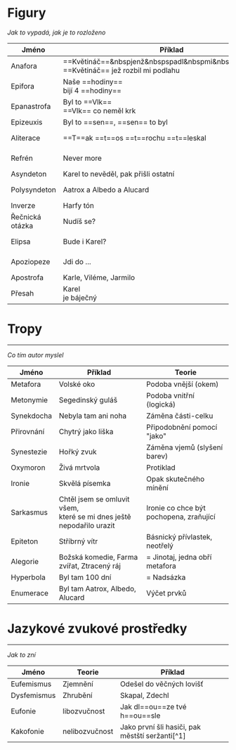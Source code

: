 # Figury
_Jak to vypadá, jak je to rozloženo_
 
| Jméno           | Příklad                                                                                         | Teorie                                                           | Schéma                              |
| --------------- | ----------------------------------------------------------------------------------------------- | ---------------------------------------------------------------- | ----------------------------------- |
| Anafora         | ==Květináč==&nbspjenž&nbspspadl&nbspmi&nbspna&nbsphlavu <br> ==Květináč== jež rozbil mi podlahu | Opakování&nbspna&nbspzačátku&nbspřádků                           | A ...<br>A ...                      |
| Epifora         | Naše ==hodiny==<br>bijí 4 ==hodiny==                                                            | Opakování na koncích řádků                                       | ... E<br> ... E                     |
| Epanastrofa     | Byl to ==Vlk==<br>==Vlk== co neměl krk                                                          | Opakování na konci 1. řádku a začátku 2. řádku                   | ... E<br>E ...                      |
| Epizeuxis       | Byl to ==sen==, ==sen== to byl                                                                  | Opakování slova na jednom řádku                                  | ... E E ...                         |
| Aliterace       | ==T==ak ==t==os ==t==rochu ==t==leskal                                                          | Opakování 3+ počátečních stejných písmen v následujících slovech | ...&nbspAxx&nbspAxx&nbspAxx&nbsp... |
| Refrén          | Never more                                                                                      | Opakování části básně, _Nemusí být pravidelný_                   |                                     |
| Asyndeton       | Karel to nevěděl, pak přišli ostatní                                                            | Napojení bez použití spojek                                      |                                     |
| Polysyndeton    | Aatrox a Albedo a Alucard                                                                       | Napojení za použití nadměrného množství spojek                   |                                     |
| Inverze         | Harfy tón                                                                                       | Prohození slov                                                   |                                     |
| Řečnická otázka | Nudíš se?                                                                                       | Otázka na kterou nečekáme odpověď                                |                                     |
| Elipsa          | Bude i Karel?                                                                                   | = Výpustka, Vypuštění slova tak, dokážeme si smysl domyslet      |                                     |
| Apoziopeze      | Jdi do ...                                                                                      | Neukončená výpověď, _Jednoznačně signalizováno "..."_            |                                     |
| Apostrofa       | Karle, Viléme, Jarmilo                                                                          | Oslovujeme co tam není/nežije                                    |                                     |
| Přesah          | Karel<br>je báječný                                                                             | Jedna věta _(ne souvětí)_ rozdělena na několik řádků                            |                                     |


# Tropy
---
_Co tím autor myslel_

| Jméno      | Příklad                                                                 | Teorie                                  |
| ---------- | ----------------------------------------------------------------------- | --------------------------------------- |
| Metafora   | Volské oko                                                              | Podoba vnější (okem)                    |
| Metonymie  | Segedinský guláš                                                        | Podoba vnitřní (logická)                |
| Synekdocha | Nebyla tam ani noha                                                     | Záměna části-celku                      |
| Přirovnání | Chytrý jako liška                                                       | Připodobnění pomocí "jako"              |
| Synestezie | Hořký zvuk                                                              | Záměna vjemů (slyšení barev)            |
| Oxymoron   | Živá mrtvola                                                            | Protiklad                               |
| Ironie     | Skvělá písemka                                                          | Opak skutečného mínění                  |
| Sarkasmus  | Chtěl jsem se omluvit všem,<br>které se mi dnes ještě nepodařilo urazit | Ironie co chce být pochopena, zraňující |
| Epiteton   | Stříbrný vítr                                                           | Básnický přívlastek, neotřelý           |
| Alegorie   | Božská komedie, Farma zvířat, Ztracený ráj                              | = Jinotaj, jedna obří metafora          |
| Hyperbola  | Byl tam 100 dní                                                         | = Nadsázka                              |
| Enumerace  | Byl tam Aatrox, Albedo, Alucard                                         | Výčet prvků                             |

# Jazykové zvukové prostředky
---
_Jak to zní_

| Jméno       | Teorie         | Příklad                                         |
| ----------- | -------------- | ----------------------------------------------- |
| Eufemismus  | Zjemnění       | Odešel do věčných lovišť                        |
| Dysfemismus | Zhrubění       | Skapal, Zdechl                                  |
| Eufonie     | libozvučnost   | Jak dl==ou==ze tvé h==ou==sle                   |
| Kakofonie   | nelibozvučnost | Jako první šli hasiči, pak městští seržanti[^1] |